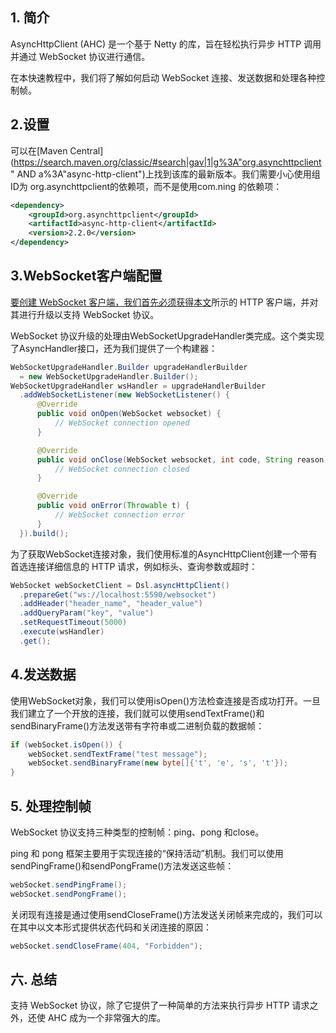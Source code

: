 ## 1. 简介

AsyncHttpClient (AHC) 是一个基于 Netty 的库，旨在轻松执行异步 HTTP 调用并通过 WebSocket 协议进行通信。

在本快速教程中，我们将了解如何启动 WebSocket 连接、发送数据和处理各种控制帧。

## 2.设置

可以在[Maven Central](https://search.maven.org/classic/#search|gav|1|g%3A"org.asynchttpclient" AND a%3A"async-http-client")上找到该库的最新版本。我们需要小心使用组 ID为 org.asynchttpclient的依赖项，而不是使用com.ning 的依赖项：

```xml
<dependency>
    <groupId>org.asynchttpclient</groupId>
    <artifactId>async-http-client</artifactId>
    <version>2.2.0</version>
</dependency>
```

## 3.WebSocket客户端配置

[要创建 WebSocket 客户端，我们首先必须获得本文](https://www.baeldung.com/async-http-client)所示的 HTTP 客户端，并对其进行升级以支持 WebSocket 协议。

WebSocket 协议升级的处理由WebSocketUpgradeHandler类完成。这个类实现了AsyncHandler接口，还为我们提供了一个构建器：

```java
WebSocketUpgradeHandler.Builder upgradeHandlerBuilder
  = new WebSocketUpgradeHandler.Builder();
WebSocketUpgradeHandler wsHandler = upgradeHandlerBuilder
  .addWebSocketListener(new WebSocketListener() {
      @Override
      public void onOpen(WebSocket websocket) {
          // WebSocket connection opened
      }

      @Override
      public void onClose(WebSocket websocket, int code, String reason) {
          // WebSocket connection closed
      }

      @Override
      public void onError(Throwable t) {
          // WebSocket connection error
      }
  }).build();
```

为了获取WebSocket连接对象，我们使用标准的AsyncHttpClient创建一个带有首选连接详细信息的 HTTP 请求，例如标头、查询参数或超时：

```java
WebSocket webSocketClient = Dsl.asyncHttpClient()
  .prepareGet("ws://localhost:5590/websocket")
  .addHeader("header_name", "header_value")
  .addQueryParam("key", "value")
  .setRequestTimeout(5000)
  .execute(wsHandler)
  .get();
```

## 4.发送数据

使用WebSocket对象，我们可以使用isOpen()方法检查连接是否成功打开。一旦我们建立了一个开放的连接，我们就可以使用sendTextFrame()和sendBinaryFrame()方法发送带有字符串或二进制负载的数据帧：

```java
if (webSocket.isOpen()) {
    webSocket.sendTextFrame("test message");
    webSocket.sendBinaryFrame(new byte[]{'t', 'e', 's', 't'});
}
```

## 5. 处理控制帧

WebSocket 协议支持三种类型的控制帧：ping、pong 和close。

ping 和 pong 框架主要用于实现连接的“保持活动”机制。我们可以使用sendPingFrame()和sendPongFrame()方法发送这些帧：

```java
webSocket.sendPingFrame();
webSocket.sendPongFrame();
```

关闭现有连接是通过使用sendCloseFrame()方法发送关闭帧来完成的，我们可以在其中以文本形式提供状态代码和关闭连接的原因：

```java
webSocket.sendCloseFrame(404, "Forbidden");
```

## 六. 总结

支持 WebSocket 协议，除了它提供了一种简单的方法来执行异步 HTTP 请求之外，还使 AHC 成为一个非常强大的库。